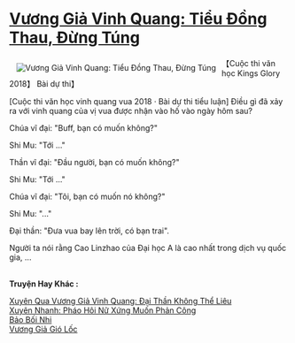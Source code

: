 <a href="https://truyentiki.com/vuong-gia-vinh-quang-tieu-dong-thau-dung-tung.30506/" title="Vương Giả Vinh Quang: Tiểu Đồng Thau, Đừng Túng"><h1>Vương Giả Vinh Quang: Tiểu Đồng Thau, Đừng Túng</h1></a><div style="display:table"><img align="right" style="float: left; padding: 10px;" src="https://truyentiki.com/a/img/str/src/30506.jpg" alt="Vương Giả Vinh Quang: Tiểu Đồng Thau, Đừng Túng">【Cuộc thi văn học Kings Glory 2018】 Bài dự thi】 <p></p> [Cuộc thi văn học vinh quang vua 2018 · Bài dự thi tiểu luận] Điều gì đã xảy ra với vinh quang của vị vua được nhận vào hố vào ngày hôm sau? <p></p> Chúa vĩ đại: "Buff, bạn có muốn không?" <p></p> Shi Mu: "Tới ..." <p></p> Thần vĩ đại: "Đầu người, bạn có muốn không?" <p></p> Shi Mu: "Tới ..." <p></p> Chúa vĩ đại: "Tôi, bạn có muốn nó không?" <p></p> Shi Mu: "..." <p></p> Đại thần: "Đưa vua bay lên trời, có bạn trai". <p></p> Người ta nói rằng Cao Linzhao của Đại học A là cao nhất trong dịch vụ quốc gia, ...</div><p><br><b>Truyện Hay Khác :</b></p><a href="https://truyentiki.com/xuyen-qua-vuong-gia-vinh-quang-dai-than-khong-the-lieu.30505/" alt="Xuyên Qua Vương Giả Vinh Quang: Đại Thần Không Thể Liêu">Xuyên Qua Vương Giả Vinh Quang: Đại Thần Không Thể Liêu</a><br/><a href="https://github.com/nownovels/truyenhay/tree/master/truyenhay/30533/README.md" alt="Xuyên Nhanh: Pháo Hôi Nữ Xứng Muốn Phản Công">Xuyên Nhanh: Pháo Hôi Nữ Xứng Muốn Phản Công</a><br/><a href="https://github.com/nownovels/top500/tree/master/truyenhay/33926/" alt="Bảo Bối Nhi">Bảo Bối Nhi</a><br/><a href="https://github.com/nownovels/top500/tree/master/truyenhay/33497/" alt="Vương Giả Gió Lốc">Vương Giả Gió Lốc</a><br/>